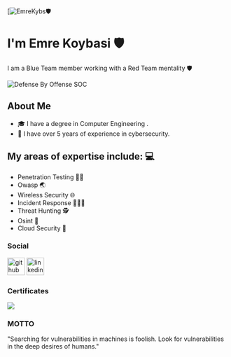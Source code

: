 [![EmreKybs](https://img.shields.io/badge/MadeBy-EmreKybs-blue)🛡️

# I'm Emre Koybasi 🛡
I am a Blue Team member working with a Red Team mentality 🛡

![Defense By Offense SOC](https://github.com/emrekybs/emrekybs/blob/main/emre.png)

## About Me
- 🎓 I have a degree in Computer Engineering .
- 💼 I have over 5 years of experience in cybersecurity.
  
## My areas of expertise include: 💻
- Penetration Testing 🥷🏻
- Owasp 🌏
- Wireless Security 🌐 
- Incident Response 🧑🏻‍💻
- Threat Hunting 🕵
- Osint 👥
- Cloud Security 🚀

### Social
[<img src='https://cdn.jsdelivr.net/npm/simple-icons@3.0.1/icons/github.svg' alt='github' height='40'>](https://github.com/emrekybs)  [<img src='https://cdn.jsdelivr.net/npm/simple-icons@3.0.1/icons/linkedin.svg' alt='linkedin' height='40'>](https://www.linkedin.com/in/emre-koybasi/)  

### Certificates
<img src="https://github.com/emrekybs/emrekybs/blob/main/certificates.png">

### MOTTO
"Searching for vulnerabilities in machines is foolish. Look for vulnerabilities in the deep desires of humans."
